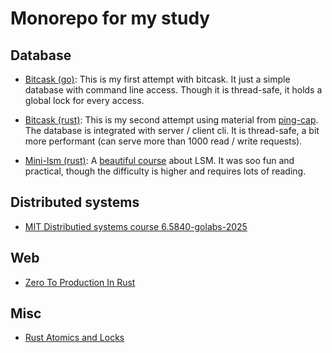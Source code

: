# Monorepo for my study

## Database

- [Bitcask (go)](./bitcask/README.md): This is my first attempt with bitcask.
  It just a simple database with command line access.
  Though it is thread-safe, it holds a global lock for every access.

- [Bitcask (rust)](./pingcap-bitcask/rust/kvs/README.md):
  This is my second attempt using material from [ping-cap](https://github.com/pingcap/talent-plan/blob/master/courses/rust).
  The database is integrated with server / client cli.
  It is thread-safe, a bit more performant
  (can serve more than 1000 read / write requests).

- [Mini-lsm (rust)](https://github.com/dqkqd/mini-lsm/tree/study):
  A [beautiful course](https://skyzh.github.io/mini-lsm/) about LSM.
  It was soo fun and practical,
  though the difficulty is higher and requires lots of reading.

## Distributed systems

- [MIT Distributied systems course 6.5840-golabs-2025](https://github.com/dqkqd/6.5840-golabs-2025/)

## Web

- [Zero To Production In Rust](https://github.com/dqkqd/zero2prod)

## Misc

- [Rust Atomics and Locks](./rust/rust-atomics-and-locks/readme.md)
